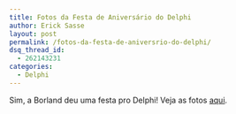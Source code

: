 ```yaml
---
title: Fotos da Festa de Aniversário do Delphi
author: Erick Sasse
layout: post
permalink: /fotos-da-festa-de-aniversrio-do-delphi/
dsq_thread_id:
  - 262143231
categories:
  - Delphi
---
```

Sim, a Borland deu uma festa pro Delphi! Veja as fotos [aqui][1].

 [1]: http://blogs.borland.com/ao/archive/2005/03/04/2876.aspx